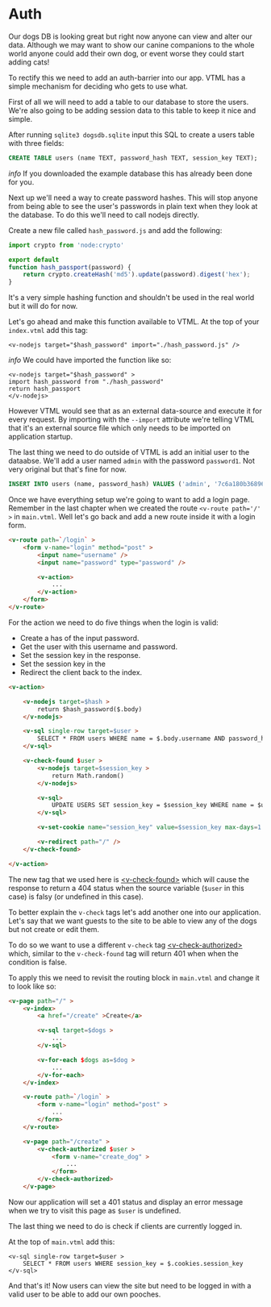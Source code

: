 
# Auth

Our dogs DB is looking great but right now anyone can view and alter our data. Although we may want to show our canine companions to the whole world anyone could add their own dog, or event worse they could start adding cats!


To rectify this we need to add an auth-barrier into our app. VTML has a simple mechanism for deciding who gets to use what.

First of all we will need to add a table to our database to store the users. We're also going to be adding session data to this table to keep it nice and simple.

After running `sqlite3 dogsdb.sqlite` input this SQL to create a users table with three fields:

```sql
CREATE TABLE users (name TEXT, password_hash TEXT, session_key TEXT);
```

<article class="secondary-container" >
<i>info</i>
If you downloaded the example database this has already been done for you.
</article>


Next up we'll need a way to create password hashes. This will stop anyone from being able to see the user's passwords in plain text when they look at the database. To do this we'll need to call nodejs directly.

Create a new file called `hash_password.js` and add the following:

```javascript
import crypto from 'node:crypto'

export default
function hash_passport(password) {
	return crypto.createHash('md5').update(password).digest('hex');
}
```

It's a very simple hashing function and shouldn't be used in the real world but it will do for now.

Let's go ahead and make this function available to VTML. At the top of your `index.vtml` add this tag:

```
<v-nodejs target="$hash_password" import="./hash_password.js" />
```

<article class="secondary-container" >
<i>info</i>
We could have imported the function like so:

```
<v-nodejs target="$hash_password" >
import hash_password from "./hash_password"
return hash_passport
</v-nodejs>
```

However VTML would see that as an external data-source and execute it for every request. By importing with the `--import` attribute we're telling VTML that
it's an external source file which only needs to be imported on application startup.

</article>

The last thing we need to do outside of VTML is add an initial user to the dataabse. We'll add a user named `admin` with the password `password1`. Not very original but that's fine for now.

```sql
INSERT INTO users (name, password_hash) VALUES ('admin', '7c6a180b36896a0a8c02787eeafb0e4c')
```

Once we have everything setup we're going to want to add a login page. Remember in the last chapter when we created the route `<v-route path='/' >` in `main.vtml`. Well let's go back and add a new route inside it with a login form.

```html
<v-route path=`/login` >
    <form v-name="login" method="post" >
        <input name="username" />
        <input name="password" type="password" />

        <v-action>
            ...
        </v-action>
    </form>
</v-route>
```

For the action we need to do five things when the login is valid:
- Create a has of the input password.
- Get the user with this username and password.
- Set the session key in the response.
- Set the session key in the 
- Redirect the client back to the index.

```html
<v-action>

    <v-nodejs target=$hash >
        return $hash_password($.body)
    </v-nodejs>

    <v-sql single-row target=$user >
        SELECT * FROM users WHERE name = $.body.username AND password_hash = $hash;
    </v-sql>

    <v-check-found $user >
        <v-nodejs target=$session_key >
            return Math.random()
        </v-nodejs>

        <v-sql>
            UPDATE USERS SET session_key = $session_key WHERE name = $username;
        </v-sql>

        <v-set-cookie name="session_key" value=$session_key max-days=1 />

        <v-redirect path="/" />
    </v-check-found>

</v-action>
```

The new tag that we used here is <a class="link" href="/reference#v-check-found" >&lt;v-check-found&gt;</a> which will cause the response to return a 404 status when the source variable (`$user` in this case) is falsy (or undefined in this case).

To better explain the `v-check` tags let's add another one into our application. Let's say that we want guests to the site to be able to view any of the dogs but not create or edit them.

To do so we want to use a different `v-check` tag <a class="link" href="/reference#v-check-authorized" >&lt;v-check-authorized&gt;</a> which, similar to the `v-check-found` tag will return 401 when when the condition is false.

To apply this we need to revisit the routing block in `main.vtml` and change it to look like so:

```html
<v-page path="/" >
    <v-index>
        <a href="/create" >Create</a>

        <v-sql target=$dogs >
            ...
        </v-sql>

        <v-for-each $dogs as=$dog >
            ...
        </v-for-each>
    </v-index>

    <v-route path=`/login` >
        <form v-name="login" method="post" >
            ...
        </form>
    </v-route>

    <v-page path="/create" >
        <v-check-authorized $user >
            <form v-name="create_dog" >
                ...
            </form>
        </v-check-authorized>
    </v-page>

```

Now our application will set a 401 status and display an error message when we try to visit this page as `$user` is undefined.

The last thing we need to do is check if clients are currently logged in.

At the top of `main.vtml` add this:

```
<v-sql single-row target=$user >
    SELECT * FROM users WHERE session_key = $.cookies.session_key
</v-sql>
```

And that's it! Now users can view the site but need to be logged in with a valid user to be able to add our own pooches.

